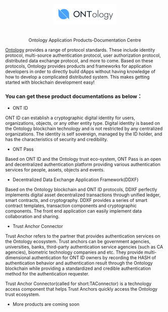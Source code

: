 
<p align="center">
  <img
    src="https://raw.githubusercontent.com/ontio/documentation/master/zh-CN/Ontology_CH.png"
    width="200px"
  >
</p>
<h1 align="center"></h1>
<p align="center">
  Ontology Application Products-Documentation Centre
</p>

[Ontology](https://ont.io/#/) provides a range of protocol standards. These include identity protocol, multi-source authentication protocol, user authorization protocol, distributed data exchange protocol, and more to come. Based on these protocols, Ontology provides products and frameworks for application developers in order to directly build dApps without having knowledge of how to develop a complicated distributed system. This makes getting started with blockchain development easy!

### You can get these product documentations as below：

* ONT ID 

ONT ID can establish a cryptographic digital identity for users, organizations, objects, or any other entity type. Digital identity is based on the Ontology blockchain technology and is not restricted by any centralized organizations. The identity is self sovereign, managed by the ID holder, and has the characteristics of security and credibility.

* ONT Pass 

Based on ONT ID and the Ontology trust eco-system, ONT Pass is an open and decentralized authentication platform providing various authentication services for people, assets, objects and events.

* Decentralized Data Exchange Application Framework(DDXF)

Based on the Ontology blockchain and ONT ID protocols, DDXF perfectly implements digital asset decentralized transactions through unified ledger, smart contracts, and cryptography. DDXF provides a series of smart contract templates, transaction components and cryptographic components. The front end application can easily implement data collaboration and sharing.

* Trust Anchor Connector

Trust Anchor refers to the partner that provides authentication services on the Ontology ecosystem.  Trust anchors can be government agencies, universities, banks, third-party authentication service agencies (such as CA agencies), biometric technology companies and etc. They provide multi-dimensional authentication for ONT ID owners by recording the HASH of authentication behavior and authentication result through the Ontology blockchain while providing a standardized and credible authentication method for the authentication requester.

Trust Anchor Connector(called for short:TAConnector) is a technology access component that helps Trust Anchors quickly access the Ontology trust ecosystem.

* More products are coming soon

